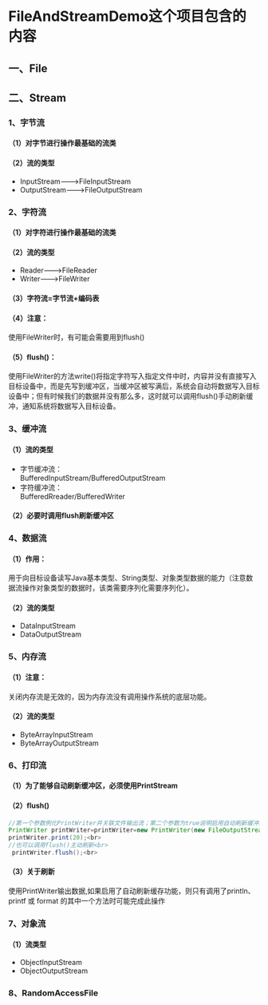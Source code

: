 # FileAndStreamDemo这个项目包含的内容

## 一、File


## 二、Stream

### 1、字节流

#### （1）对字节进行操作最基础的流类

#### （2）流的类型
  * InputStream--->FileInputStream<br>  
  * OutputStream--->FileOutputStream<br>  

### 2、字符流

#### （1）对字符进行操作最基础的流类

#### （2）流的类型
  * Reader--->FileReader<br>  
  * Writer--->FileWriter<br>  
  
#### （3）字符流=字节流+编码表

#### （4）注意：
使用FileWriter时，有可能会需要用到flush()

#### （5）flush()：
使用FileWriter的方法write()将指定字符写入指定文件中时，内容并没有直接写入目标设备中，而是先写到缓冲区，当缓冲区被写满后，系统会自动将数据写入目标设备中；但有时候我们的数据并没有那么多，这时就可以调用flush()手动刷新缓冲，通知系统将数据写入目标设备。

### 3、缓冲流

#### （1）流的类型
  * 字节缓冲流：<br>
  BufferedInputStream/BufferedOutputStream<br>  
  * 字符缓冲流：<br>
  BufferedRreader/BufferedWriter
  
#### （2）必要时调用flush刷新缓冲区  
 
### 4、数据流

#### （1）作用：
用于向目标设备读写Java基本类型、String类型、对象类型数据的能力（注意数据流操作对象类型的数据时，该类需要序列化需要序列化）。<br>  

#### （2）流的类型
  * DataInputStream<br>
  * DataOutputStream<br>
  
 ### 5、内存流
 
 #### （1）注意：
 关闭内存流是无效的，因为内存流没有调用操作系统的底层功能。<br>
 
 #### （2）流的类型
   * ByteArrayInputStream
   * ByteArrayOutputStream
   
  ### 6、打印流
  
  #### （1）为了能够自动刷新缓冲区，必须使用PrintStream
  
  #### （2）flush() 
  ```Java
  //第一个参数例化PrintWriter并关联文件输出流；第二个参数为true说明启用自动刷新缓冲区功能，false表示禁用自动刷新缓冲区功能<br>  
  PrintWriter printWriter=printWriter=new PrintWriter(new FileOutputStream(path),true);<br>  
  printWriter.print(20);<br>  
  //也可以调用flush()主动刷新<br>  
   printWriter.flush();<br>  
   ```
   
  #### （3）关于刷新
  使用PrintWriter输出数据,如果启用了自动刷新缓存功能，则只有调用了println、printf 或 format 的其中一个方法时可能完成此操作<br>  
   
  ### 7、对象流
  
  #### （1）流类型
   * ObjectInputStream<br>  
   * ObjectOutputStream<br>  
   
   ### 8、RandomAccessFile
   
   
   
  
  
  
  

 
